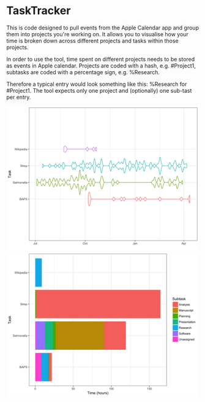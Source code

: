 # TaskTracker

This is code designed to pull events from the Apple Calendar app and group them into projects you're working on. It allows you to visualise how your time is broken down across different projects and tasks within those projects. 

In order to use the tool, time spent on different projects needs to be stored as events in Apple calendar. Projects are coded with a hash, e.g. #Project1, subtasks are coded with a percentage sign, e.g. %Research.

Therefore a typical entry would look something like this: %Research for #Project1. The tool expects only one project and (optionally) one sub-tast per entry. 

<img src="violin.png" title="" alt="" width="700" />
<img src="barplot.png" title="" alt="" width="700" />
